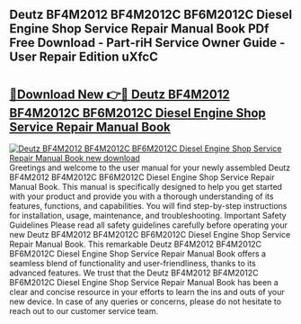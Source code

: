 ## Deutz BF4M2012 BF4M2012C BF6M2012C Diesel Engine Shop Service Repair Manual Book PDf Free Download - Part-riH Service Owner Guide - User Repair Edition uXfcC

# <h2><a href="http://bc79740.oget.top/?id=Deutz+BF4M2012+BF4M2012C+BF6M2012C+Diesel+Engine+Shop+Service+Repair+Manual+Book">🔗Download New 👉🔴 Deutz BF4M2012 BF4M2012C BF6M2012C Diesel Engine Shop Service Repair Manual Book</a></h2>

[![Deutz BF4M2012 BF4M2012C BF6M2012C Diesel Engine Shop Service Repair Manual Book new download](https://i.imgur.com/5g1atiW.png)](http://bc79740.oget.top/?id=Deutz+BF4M2012+BF4M2012C+BF6M2012C+Diesel+Engine+Shop+Service+Repair+Manual+Book)
Greetings and welcome to the user manual for your newly assembled Deutz BF4M2012 BF4M2012C BF6M2012C Diesel Engine Shop Service Repair Manual Book. This manual is specifically designed to help you get started with your product and provide you with a thorough understanding of its features, functions, and capabilities. You will find step-by-step instructions for installation, usage, maintenance, and troubleshooting. Important Safety Guidelines Please read all safety guidelines carefully before operating your new Deutz BF4M2012 BF4M2012C BF6M2012C Diesel Engine Shop Service Repair Manual Book. This remarkable Deutz BF4M2012 BF4M2012C BF6M2012C Diesel Engine Shop Service Repair Manual Book offers a seamless blend of functionality and user-friendliness, thanks to its advanced features. We trust that the Deutz BF4M2012 BF4M2012C BF6M2012C Diesel Engine Shop Service Repair Manual Book has been a clear and concise resource in your efforts to learn the ins and outs of your new device. In case of any queries or concerns, please do not hesitate to reach out to our customer service team.
